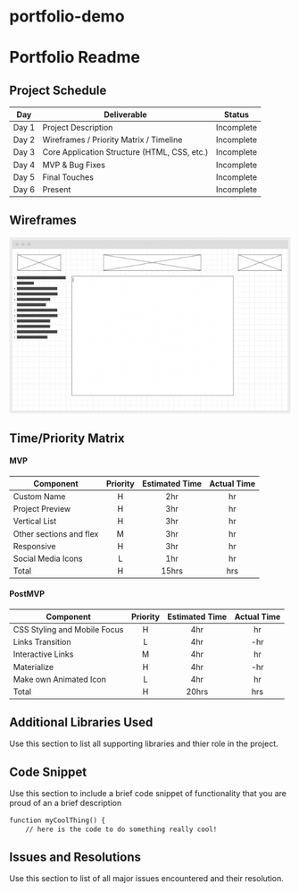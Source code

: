# portfolio-demo
# Portfolio Readme 


## Project Schedule

|  Day | Deliverable | Status
|---|---| ---|
|Day 1| Project Description | Incomplete
|Day 2| Wireframes / Priority Matrix / Timeline | Incomplete
|Day 3| Core Application Structure (HTML, CSS, etc.) | Incomplete
|Day 4| MVP & Bug Fixes | Incomplete
|Day 5| Final Touches | Incomplete
|Day 6| Present | Incomplete

## Wireframes

![](img/Screen%20Shot%202022-09-28%20at%202.29.00%20PM%20Medium.png)

## Time/Priority Matrix 


#### MVP
| Component | Priority | Estimated Time | Actual Time |
| --- | :---: |  :---: | :---: | 
| Custom Name | H | 2hr | hr |
| Project Preview | H | 3hr | hr |
| Vertical List | H | 3hr | hr |   
| Other sections and flex| M | 3hr | hr| 
| Responsive | H | 3hr | hr | hr |
| Social Media Icons | L | 1hr |  hr |
| Total | H | 15hrs| hrs |


#### PostMVP
| Component | Priority | Estimated Time | Actual Time |
| --- | :---: |  :---: | :---: | 
| CSS Styling and Mobile Focus | H | 4hr | hr |
| Links Transition | L | 4hr | -hr | hr |
| Interactive Links | M | 4hr | hr |
| Materialize | H | 4hr | -hr | hr |
| Make own Animated Icon | L | 4hr | hr |
| Total | H | 20hrs| hrs |


## Additional Libraries Used

 Use this section to list all supporting libraries and thier role in the project. 

## Code Snippet

Use this section to include a brief code snippet of functionality that you are proud of an a brief description  

```
function myCoolThing() {
	// here is the code to do something really cool!
```

## Issues and Resolutions

 Use this section to list of all major issues encountered and their resolution.